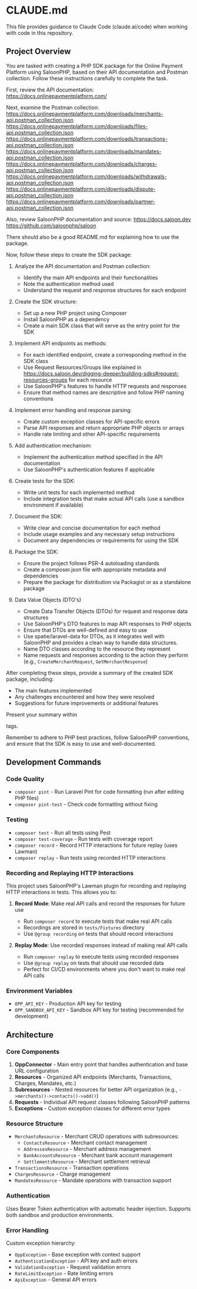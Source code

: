 # CLAUDE.md

This file provides guidance to Claude Code (claude.ai/code) when working with code in this repository.

## Project Overview

You are tasked with creating a PHP SDK package for the Online Payment Platform using SaloonPHP, based on their API documentation and Postman collection. Follow these instructions carefully to complete the task.

First, review the API documentation:
https://docs.onlinepaymentplatform.com/   

Next, examine the Postman collection:
https://docs.onlinepaymentplatform.com/downloads/merchants-api.postman_collection.json
https://docs.onlinepaymentplatform.com/downloads/files-api.postman_collection.json
https://docs.onlinepaymentplatform.com/downloads/transactions-api.postman_collection.json
https://docs.onlinepaymentplatform.com/downloads/mandates-api.postman_collection.json
https://docs.onlinepaymentplatform.com/downloads/charges-api.postman_collection.json
https://docs.onlinepaymentplatform.com/downloads/withdrawals-api.postman_collection.json
https://docs.onlinepaymentplatform.com/downloads/dispute-api.postman_collection.json
https://docs.onlinepaymentplatform.com/downloads/partner-api.postman_collection.json

Also, review SaloonPHP documentation and source:
https://docs.saloon.dev
https://github.com/saloonphp/saloon

There should also be a good README.md for explaining how to use the package.

Now, follow these steps to create the SDK package:

1. Analyze the API documentation and Postman collection:
   - Identify the main API endpoints and their functionalities
   - Note the authentication method used
   - Understand the request and response structures for each endpoint

2. Create the SDK structure:
   - Set up a new PHP project using Composer
   - Install SaloonPHP as a dependency
   - Create a main SDK class that will serve as the entry point for the SDK

3. Implement API endpoints as methods:
   - For each identified endpoint, create a corresponding method in the SDK class
   - Use Request Resources/Groups like explained in https://docs.saloon.dev/digging-deeper/building-sdks#request-resources-groups for each resource 
   - Use SaloonPHP's features to handle HTTP requests and responses
   - Ensure that method names are descriptive and follow PHP naming conventions

4. Implement error handling and response parsing:
   - Create custom exception classes for API-specific errors
   - Parse API responses and return appropriate PHP objects or arrays
   - Handle rate limiting and other API-specific requirements

5. Add authentication mechanism:
   - Implement the authentication method specified in the API documentation
   - Use SaloonPHP's authentication features if applicable

6. Create tests for the SDK:
   - Write unit tests for each implemented method
   - Include integration tests that make actual API calls (use a sandbox environment if available)

7. Document the SDK:
   - Write clear and concise documentation for each method
   - Include usage examples and any necessary setup instructions
   - Document any dependencies or requirements for using the SDK

8. Package the SDK:
   - Ensure the project follows PSR-4 autoloading standards
   - Create a composer.json file with appropriate metadata and dependencies
   - Prepare the package for distribution via Packagist or as a standalone package

9. Data Value Objects (DTO's)
    - Create Data Transfer Objects (DTOs) for request and response data structures
    - Use SaloonPHP's DTO features to map API responses to PHP objects
    - Ensure that DTOs are well-defined and easy to use
    - Use spatie/laravel-data for DTOs, as it integrates well with SaloonPHP and provides a clean way to handle data structures.
    - Name DTO classes according to the resource they represent
    - Name requests and responses according to the action they perform (e.g., `CreateMerchantRequest`, `GetMerchantResponse`)
    
After completing these steps, provide a summary of the created SDK package, including:
- The main features implemented
- Any challenges encountered and how they were resolved
- Suggestions for future improvements or additional features

Present your summary within <summary> tags.

Remember to adhere to PHP best practices, follow SaloonPHP conventions, and ensure that the SDK is easy to use and well-documented.

## Development Commands

### Code Quality
- `composer pint` - Run Laravel Pint for code formatting (run after editing PHP files)
- `composer pint-test` - Check code formatting without fixing

### Testing
- `composer test` - Run all tests using Pest
- `composer test-coverage` - Run tests with coverage report
- `composer record` - Record HTTP interactions for future replay (uses Lawman)
- `composer replay` - Run tests using recorded HTTP interactions

### Recording and Replaying HTTP Interactions
This project uses SaloonPHP's Lawman plugin for recording and replaying HTTP interactions in tests. This allows you to:

1. **Record Mode**: Make real API calls and record the responses for future use
   - Run `composer record` to execute tests that make real API calls
   - Recordings are stored in `tests/Fixtures` directory
   - Use `@group recording` on tests that should record interactions

2. **Replay Mode**: Use recorded responses instead of making real API calls
   - Run `composer replay` to execute tests using recorded responses
   - Use `@group replay` on tests that should use recorded data
   - Perfect for CI/CD environments where you don't want to make real API calls

### Environment Variables
- `OPP_API_KEY` - Production API key for testing
- `OPP_SANDBOX_API_KEY` - Sandbox API key for testing (recommended for development)

## Architecture

### Core Components

1. **OppConnector** - Main entry point that handles authentication and base URL configuration
2. **Resources** - Organized API endpoints (Merchants, Transactions, Charges, Mandates, etc.)
3. **Subresources** - Nested resources for better API organization (e.g., `->merchants()->contacts()->add()`)
4. **Requests** - Individual API request classes following SaloonPHP patterns
5. **Exceptions** - Custom exception classes for different error types

### Resource Structure
- `MerchantsResource` - Merchant CRUD operations with subresources:
  - `ContactsResource` - Merchant contact management
  - `AddressesResource` - Merchant address management
  - `BankAccountsResource` - Merchant bank account management
  - `SettlementsResource` - Merchant settlement retrieval
- `TransactionsResource` - Transaction operations
- `ChargesResource` - Charge management
- `MandatesResource` - Mandate operations with transaction support

### Authentication
Uses Bearer Token authentication with automatic header injection. Supports both sandbox and production environments.

### Error Handling
Custom exception hierarchy:
- `OppException` - Base exception with context support
- `AuthenticationException` - API key and auth errors
- `ValidationException` - Request validation errors
- `RateLimitException` - Rate limiting errors
- `ApiException` - General API errors